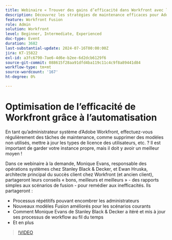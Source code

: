 ```yaml
---
title: Webinaire « Trouver des gains d’efficacité dans Workfront avec l’automatisation »
description: Découvrez les stratégies de maintenance efficaces pour Adobe Workfront dans notre webinaire à la demande. Découvrez les conseils des experts Stanley Black & Decker et Workfront sur l’automatisation des tâches répétitives, l’utilisation de modèles Fusion et l’évolution des processus de workflow pour une efficacité optimale.
feature: Workfront Fusion
role: Admin
solution: Workfront
level: Beginner, Intermediate, Experienced
doc-type: Event
duration: 3682
last-substantial-update: 2024-07-16T00:00:00Z
jira: KT-15822
exl-id: a3fc6790-7ae6-4d6e-b2ee-6d2dcb6129f6
source-git-commit: 088615f28aa91dfd4ba119c11c4c9f8a89441d84
workflow-type: tm+mt
source-wordcount: '167'
ht-degree: 0%

---
```


# Optimisation de l’efficacité de Workfront grâce à l’automatisation

En tant qu’administrateur système d’Adobe Workfront, effectuez-vous régulièrement des tâches de maintenance, comme supprimer des modèles non utilisés, mettre à jour les types de licence des utilisateurs, etc. ? Il est important de garder votre instance propre, mais il doit y avoir un meilleur moyen !

Dans ce webinaire à la demande, Monique Evans, responsable des opérations systèmes chez Stanley Black &amp; Decker, et Ewan Hruska, architecte principal du succès client chez Workfront (et ancien client), partageront leurs conseils « bons, meilleurs et meilleurs » - des rapports simples aux scénarios de fusion - pour remédier aux inefficacités. Ils partageront :

* Processus répétitifs pouvant encombrer les administrateurs
* Nouveaux modèles Fusion améliorés pour les scénarios courants
* Comment Monique Evans de Stanley Black &amp; Decker a itéré et mis à jour ses processus de workflow au fil du temps
* Et en plus

>[!VIDEO](https://video.tv.adobe.com/v/3431016/?learn=on)
